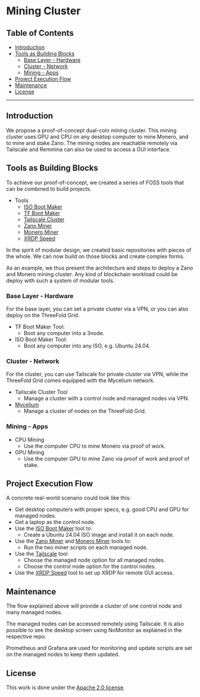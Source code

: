 <h1>Mining Cluster</h1>

<h2>Table of Contents</h2>

- [Introduction](#introduction)
- [Tools as Building Blocks](#tools-as-building-blocks)
  - [Base Layer - Hardware](#base-layer---hardware)
  - [Cluster - Network](#cluster---network)
  - [Mining - Apps](#mining---apps)
- [Project Execution Flow](#project-execution-flow)
- [Maintenance](#maintenance)
- [License](#license)

---

## Introduction

We propose a proof-of-concept dual-coin mining cluster. This mining cluster uses GPU and CPU on any desktop computer to mine Monero, and to mine and stake Zano. The mining nodes are reachable remotely via Tailscale and Remmina can also be used to access a GUI interface.

## Tools as Building Blocks

To achieve our proof-of-concept, we created a series of FOSS tools that can be combined to build projects.

- Tools
  - [ISO Boot Maker](https://github.com/Mik-TF/isobootmaker)
  - [TF Boot Maker](https://github.com/Mik-TF/tfbootmaker)
  - [Tailscale Cluster](https://github.com/Mik-TF/tscluster)
  - [Zano Miner](https://github.com/Mik-TF/zanominer)
  - [Monero Miner](https://github.com/Mik-TF/monerominer)
  - [XRDP Speed](https://github.com/Mik-TF/xrdps)

In the spirit of modular design, we created basic repositories with pieces of the whole. We can now build on those blocks and create complex forms.

As an example, we thus present the architecture and steps to deploy a Zano and Monero mining cluster. Any kind of blockchain workload could be deploy with such a system of modular tools.

### Base Layer - Hardware

For the base layer, you can set a private cluster via a VPN, or you can also deploy on the ThreeFold Grid.

- TF Boot Maker Tool:
  - Boot any computer into a 3node.
- ISO Boot Maker Tool:
  - Boot any computer into any ISO, e.g. Ubuntu 24.04.

### Cluster - Network

For the cluster, you can use Tailscale for private cluster via VPN, while the ThreeFold Grid comes equipped with the Mycelium network.

- Tailscale Cluster Tool
  - Manage a cluster with a control node and managed nodes via VPN.
- [Mycelium](https://github.com/threefoldtech/mycelium)
  - Manage a cluster of nodes on the ThreeFold Grid.

### Mining - Apps

- CPU Mining
  - Use the computer CPU to mine Monero via proof of work.
- GPU Mining
  - Use the computer GPU to mine Zano via proof of work and proof of stake.

## Project Execution Flow

A concrete real-world scenario could look like this:

- Get desktop computers with proper specs, e.g. good CPU and GPU for managed nodes.
- Get a laptop as the control node.
- Use the [ISO Boot Maker](https://github.com/Mik-TF/isobootmaker) tool to:
  - Create a Ubuntu 24.04 ISO image and install it on each node.
- Use the [Zano Miner](https://github.com/Mik-TF/zanominer) and [Monero Miner](https://github.com/Mik-TF/monerominer) tools to:
  - Run the two miner scripts on each managed node.
- Use the [Tailscale](https://github.com/Mik-TF/tscluster) tool
  - Choose the managed node option for all managed nodes.
  - Choose the control node option for the control nodes.
- Use the [XRDP Speed](https://github.com/Mik-TF/xrdps) tool to set up XRDP for remote GUI access.

## Maintenance

The flow explained above will provide a cluster of one control node and many managed nodes.

The managed nodes can be accessed remotely using Tailscale. It is also possible to see the desktop screen using NoMonitor as explained in the respective repo.

Prometheus and Grafana are used for monitoring and update scripts are set on the managed nodes to keep them updated.

## License

This work is done under the [Apache 2.0 license](./LICENSE).

